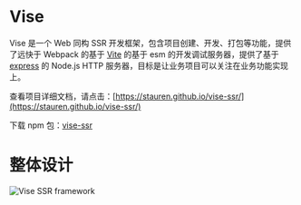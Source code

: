 # Vise
Vise 是一个 Web 同构 SSR 开发框架，包含项目创建、开发、打包等功能，提供了远快于 Webpack 的基于 [Vite][vite] 的基于 esm 的开发调试服务器，提供了基于 [express](https://expressjs.com/) 的 Node.js HTTP 服务器，目标是让业务项目可以关注在业务功能实现上。

查看项目详细文档，请点击：[https://stauren.github.io/vise-ssr/](https://stauren.github.io/vise-ssr/)

下载 npm 包：[vise-ssr](https://www.npmjs.com/package/vise-ssr)

# 整体设计
![Vise SSR framework](https://cdn.rawgit.com/stauren/vise-ssr/main/packages/app-vue3-intro/public/images/ssr.drawio.png)

[vite]: <https://vitejs.dev/>

